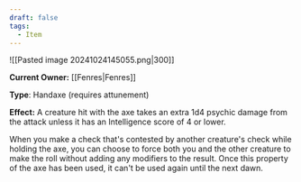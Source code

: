 ```yaml
---
draft: false
tags:
  - Item
---
```

![[Pasted image 20241024145055.png|300]]

**Current Owner:** [[Fenres|Fenres]]

**Type**: Handaxe (requires attunement)

**Effect:** A creature hit with the axe takes an extra 1d4 psychic damage from the attack unless it has an Intelligence score of 4 or lower.

When you make a check that's contested by another creature's check while holding the axe, you can choose to force both you and the other creature to make the roll without adding any modifiers to the result. Once this property of the axe has been used, it can't be used again until the next dawn.
